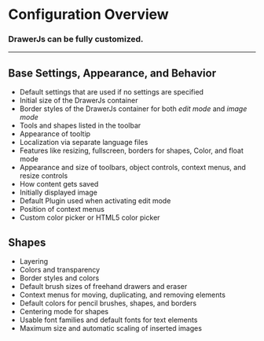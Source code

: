 # Configuration Overview

### DrawerJs can be fully customized. 


***



## Base Settings, Appearance, and Behavior

* Default settings that are used if no settings are specified
* Initial size of the DrawerJs container
* Border styles of the DrawerJs container for both _edit mode_ and _image mode_
* Tools and shapes listed in the toolbar
* Appearance of tooltip
* Localization via separate language files
* Features like resizing, fullscreen, borders for shapes, Color, and float mode
* Appearance and size of toolbars, object controls, context menus, and resize controls
* How content gets saved
* Initially displayed image
* Default Plugin used when activating edit mode
* Position of context menus
* Custom color picker or HTML5 color picker

## Shapes

* Layering
* Colors and transparency
* Border styles and colors
* Default brush sizes of freehand drawers and eraser
* Context menus for moving, duplicating, and removing elements
* Default colors for pencil brushes, shapes, and borders
* Centering mode for shapes
* Usable font families and default fonts for text elements
* Maximum size and automatic scaling of inserted images